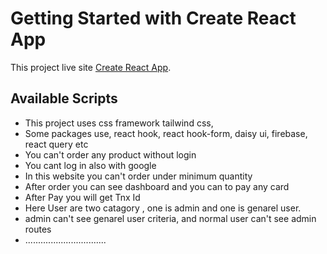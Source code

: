 
# Getting Started with Create React App

This project live site [Create React App](https://electroma-2c0a7.web.app/).

## Available Scripts

* This project uses css framework tailwind css, 
* Some packages use, react hook, react hook-form, daisy ui, firebase, react query etc
* You can't order any product without login
* You cant log in also with google
* In this website you can't order under minimum quantity
* After order you can see dashboard and you can to pay any card
* After Pay you will get Tnx Id 
* Here User are two catagory , one is admin and one is genarel user.
* admin can't see genarel user criteria, and normal user can't see admin routes 
* ................................